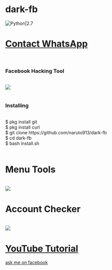 # dark-fb
![Python|2.7](https://img.shields.io/badge/Python-2.7-blue.svg)
<br><h1><a href="https://wa.me/+639053219596?text=Saya%20Mao%20Beli%20Linse%20Dark%20Fb%20Harga%2010k">Contact WhatsApp </a></h1><br><h3> Facebook  Hacking Tool</h3><br>
<img src="https://github.com/wareares/ss/blob/master/Screenshot_20191017-001230_Termux.jpg"/>
<br><br>
<h3>Installing</h3><br>
$ pkg install git<br>
$ pkg install curl<br>
$ git clone https://github.com/naruto913/dark-fb<br>
$ cd dark-fb<br>
$ bash install.sh<br><br>
<h1>Menu Tools</h1><br>
<img src="https://github.com/wareares/ss/blob/master/Screenshot_20191022-093414_Termux-picsay.jpg"/>
<br><h1>Account Checker</h1><br>
<img src="https://github.com/naruto913/dark-fb/blob/master/Raw/Screenshot.png"/>
<h1><a href ="https://www.youtube.com/channel/UCLU9H65QrIC6u2UetU6476w">YouTube Tutorial</a></h1>
<a href ="https://mbasic.facebook.com/2angga315">ask me on facebook</a>
 
